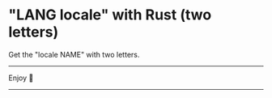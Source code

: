 # "LANG locale" with Rust (two letters)

Get the "locale NAME" with two letters.

---

Enjoy :crab:

---
